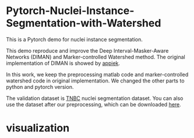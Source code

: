# Pytorch-Nuclei-Instance-Segmentation-with-Watershed
This is a Pytorch demo for nuclei instance segmentation.

This demo reproduce and improve the Deep Interval-Masker-Aware Networks (DIMAN) and Marker-controlled Watershed method. The original implementation of DIMAN is showed by [appiek](https://github.com/appiek/Nuclei_Segmentation_Experiments_Demo).

In this work, we keep the preprocessing matlab code and marker-controlled watershed code in original implementation. We changed the other parts to python and pytorch version.

The validation dataset is [TNBC](https://zenodo.org/record/1175282#.Xnk84G5uKhd) nuclei segmentation dataset. You can also use the dataset after our preprocessing, which can be downloaded [here](https://drive.google.com/file/d/16ajg19swFmvFqkH5sxsdoI3GX4aqjRB6/view?usp=sharing).

# visualization

